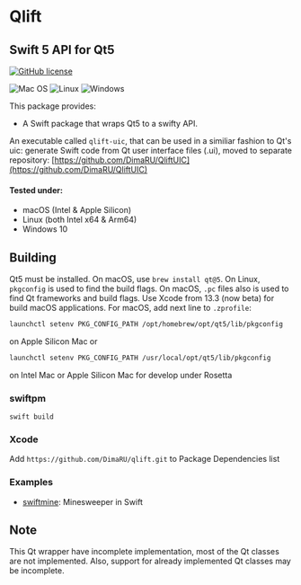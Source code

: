 # Qlift
## Swift 5 API for Qt5

[![GitHub license](https://img.shields.io/badge/license-MIT-blue.svg)](https://raw.githubusercontent.com/Longhanks/qlift-swift-example/master/LICENSE)

![Mac OS](https://img.shields.io/badge/mac%20os-000000?style=for-the-badge&logo=macos&logoColor=F0F0F0)
![Linux](https://img.shields.io/badge/Linux-FCC624?style=for-the-badge&logo=linux&logoColor=black)
![Windows](https://img.shields.io/badge/Windows-0078D6?style=for-the-badge&logo=windows&logoColor=white)

This package provides:

 - A Swift package that wraps Qt5 to a swifty API.

 An executable called `qlift-uic`, that can be used in a similiar fashion to Qt's uic: generate Swift code from Qt user interface files (.ui), moved to separate repository: [https://github.com/DimaRU/QliftUIC](https://github.com/DimaRU/QliftUIC)

 #### Tested under:
 - macOS (Intel & Apple Silicon)
 - Linux (both Intel x64 & Arm64)
 - Windows 10

## Building

Qt5 must be installed. On macOS, use `brew install qt@5`. On Linux, `pkgconfig` is used to find the build flags. On macOS, `.pc` files also is used to find Qt frameworks and build flags. Use Xcode from 13.3 (now beta) for build macOS applications. 
For macOS, add next line to `.zprofile`:

```bash
launchctl setenv PKG_CONFIG_PATH /opt/homebrew/opt/qt5/lib/pkgconfig
```
on Apple Silicon Mac or

```bash
launchctl setenv PKG_CONFIG_PATH /usr/local/opt/qt5/lib/pkgconfig
```
on Intel Mac or Apple Silicon Mac for develop under Rosetta

### swiftpm

`swift build`

### Xcode

Add `https://github.com/DimaRU/qlift.git` to Package Dependencies list

### Examples

 - [swiftmine](https://github.com/Longhanks/swiftmine "swiftmine"): Minesweeper in Swift

## Note

This Qt wrapper have incomplete implementation, most of the Qt classes are not implemented. Also, support for already implemented Qt classes may be incomplete.

